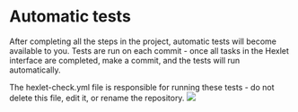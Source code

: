 # Automatic tests

After completing all the steps in the project, automatic tests will become available to you. Tests are run on each commit - once all tasks in the Hexlet interface are completed, make a commit, and the tests will run automatically.

The hexlet-check.yml file is responsible for running these tests - do not delete this file, edit it, or rename the repository.
<a href="https://codeclimate.com/github/OlesiaTrap/frontend-project-46/maintainability"><img src="https://api.codeclimate.com/v1/badges/f1c59203bf9553925bcf/maintainability" /></a>
